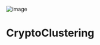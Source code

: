 ![image](https://github.com/VirmarSosa/CryptoClustering/assets/118692087/0ba8bddb-e3c6-44b2-958a-041bc4df82f9)



# CryptoClustering
